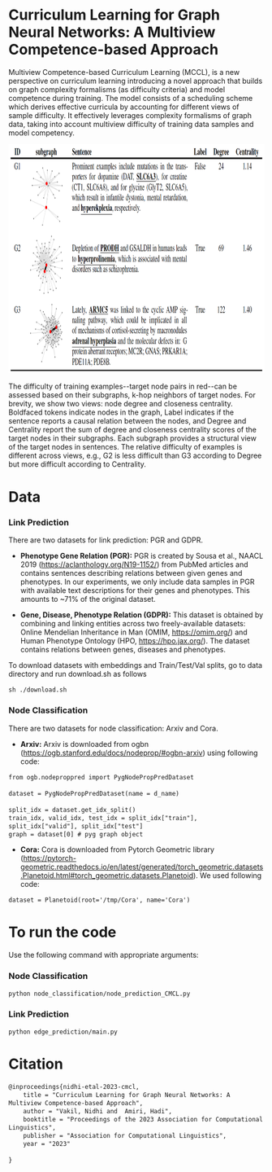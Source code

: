 # Curriculum Learning for Graph Neural Networks: A Multiview Competence-based Approach 

Multiview Competence-based Curriculum Learning (MCCL), is a new perspective on curriculum learning introducing a novel approach that builds on graph complexity formalisms (as difficulty criteria) and model competence during training. The model consists of a scheduling scheme which derives effective curricula by accounting for different views of sample difficulty. It effectively leverages complexity formalisms of graph data, taking into account multiview difficulty of training data samples and model competency.

<p align="center">
<img src="https://github.com/CLU-UML/MCCL/blob/main/mccl.png" width="800" height="450">
</p>
The difficulty of training examples--target node pairs in red--can be assessed based on their subgraphs, k-hop neighbors of target nodes. For brevity, we show two views: node degree and closeness centrality. Boldfaced tokens indicate nodes in the graph, Label indicates if the sentence reports a causal relation between the nodes, and Degree and Centrality report the sum of degree and closeness centrality scores of the target nodes in their subgraphs. Each subgraph provides a structural view of the target nodes in sentences. The relative difficulty of examples is different across views, e.g., G2 is less difficult than G3 according to Degree but more difficult according to Centrality.

# Data 
### Link Prediction
There are two datasets for link prediction: PGR and GDPR. 

* **Phenotype Gene Relation (PGR):**  PGR is created by Sousa et al., NAACL 2019 (https://aclanthology.org/N19-1152/) from PubMed articles and contains sentences describing relations between given genes and phenotypes. In our experiments, we only include data samples in PGR with available text descriptions for their genes and phenotypes. This amounts to ~71% of the original dataset. 

* **Gene, Disease, Phenotype Relation (GDPR):** This dataset is obtained by combining and linking entities across two freely-available datasets: Online Mendelian Inheritance in Man (OMIM, https://omim.org/) and Human Phenotype Ontology (HPO, https://hpo.jax.org/). The dataset contains relations between genes, diseases and phenotypes.

To download datasets with embeddings and Train/Test/Val splits, go to data directory and run download.sh as follows

```
sh ./download.sh
```
### Node Classification
There are two datasets for node classification: Arxiv and Cora. 

* **Arxiv:** Arxiv is downloaded from ogbn (https://ogb.stanford.edu/docs/nodeprop/#ogbn-arxiv) using following code:

```
from ogb.nodeproppred import PygNodePropPredDataset

dataset = PygNodePropPredDataset(name = d_name) 

split_idx = dataset.get_idx_split()
train_idx, valid_idx, test_idx = split_idx["train"], split_idx["valid"], split_idx["test"]
graph = dataset[0] # pyg graph object

```
* **Cora:** Cora is downloaded from Pytorch Geometric library (https://pytorch-geometric.readthedocs.io/en/latest/generated/torch_geometric.datasets.Planetoid.html#torch_geometric.datasets.Planetoid). We used following code:

```
dataset = Planetoid(root='/tmp/Cora', name='Cora')
```
# To run the code 
Use the following command with appropriate arguments:
### Node Classification
```
python node_classification/node_prediction_CMCL.py
```
### Link Prediction
```
python edge_prediction/main.py
```
# Citation

```
@inproceedings{nidhi-etal-2023-cmcl,
    title = "Curriculum Learning for Graph Neural Networks: A Multiview Competence-based Approach",
    author = "Vakil, Nidhi and  Amiri, Hadi",
    booktitle = "Proceedings of the 2023 Association for Computational Linguistics",
    publisher = "Association for Computational Linguistics",
    year = "2023"
    
}
```
